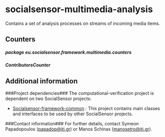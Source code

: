 socialsensor-multimedia-analysis
================================

Contains a set of analysis processes on streams of incoming media items.

Counters
---------------
##### package eu.socialsensor.framework.multimedia.counters ##### 

##### ContributorsCounter #####











Additional information
------------------------
###Project dependencies###
The computational-verification project is dependent on two SocialSensor projects:
* [Socialsensor-framework-common](https://github.com/socialsensor/socialsensor-framework-common) : This project contains main classes and interfaces to be used by other SocialSensor projects.

###Contact information###
For further details, contact Symeon Papadopoulos (papadop@iti.gr) or Manos Schinas (manosetro@iti.gr).

